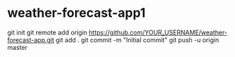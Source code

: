 # weather-forecast-app1
git init git remote add origin https://github.com/YOUR_USERNAME/weather-forecast-app.git git add . git commit -m "Initial commit" git push -u origin master
